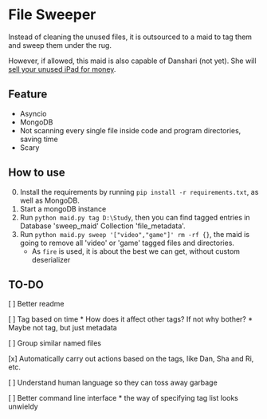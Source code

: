 # File Sweeper

Instead of cleaning the unused files, it is outsourced to a maid to tag them and sweep them under the rug.

However, if allowed, this maid is also capable of Danshari (not yet). She will [sell your unused iPad for money](https://comic-days.com/episode/3269754496647364302).

## Feature

* Asyncio
* MongoDB
* Not scanning every single file inside code and program directories, saving time
* Scary

## How to use

0. Install the requirements by running `pip install -r requirements.txt`, as well as MongoDB.
1. Start a mongoDB instance
2. Run `python maid.py tag D:\Study`, then you can find tagged entries in Database 'sweep_maid' Collection 'file_metadata'.
3. Run `python maid.py sweep '["video","game"]' rm -rf {}`, the maid is going to remove all 'video' or 'game' tagged files and directories.
    * As `fire` is used, it is about the best we can get, without custom deserializer 

## TO-DO

[ ] Better readme

[ ] Tag based on time
    * How does it affect other tags? If not why bother?
    * Maybe not tag, but just metadata

[ ] Group similar named files

[x] Automatically carry out actions based on the tags, like Dan, Sha and Ri, etc.

[ ] Understand human language so they can toss away garbage

[ ] Better command line interface
    * the way of specifying tag list looks unwieldy